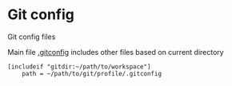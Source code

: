 # Git config

Git config files

Main file [.gitconfig](./.gitconfig) includes other files based on current directory

```.gitconfig
[includeif "gitdir:~/path/to/workspace"]
    path = ~/path/to/git/profile/.gitconfig
```
